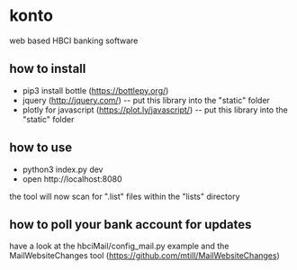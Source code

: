 # konto
web based HBCI banking software

## how to install
* pip3 install bottle (https://bottlepy.org/)
* jquery (http://jquery.com/) -- put this library into the "static" folder
* plotly for javascript (https://plot.ly/javascript/) -- put this library into the "static" folder

## how to use
* python3 index.py dev
* open http://localhost:8080

the tool will now scan for ".list" files within the "lists" directory

## how to poll your bank account for updates
have a look at the hbciMail/config_mail.py example and the MailWebsiteChanges tool (https://github.com/mtill/MailWebsiteChanges)
